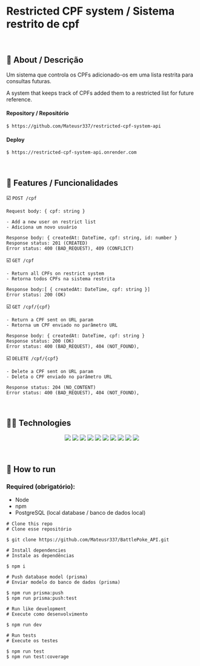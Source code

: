 # Restricted CPF system / Sistema restrito de cpf

<br/>

## :link: About / Descrição

Um sistema que controla os CPFs adicionado-os em uma lista restrita para consultas futuras.

A system that keeps track of CPFs added them to a restricted list for future reference.

#### Repository / Repositório

```
$ https://github.com/Mateusr337/restricted-cpf-system-api
```

#### Deploy

```
$ https://restricted-cpf-system-api.onrender.com
```

<br/>

## :hammer: Features / Funcionalidades

:ballot_box_with_check: `POST /cpf`

```
Request body: { cpf: string }

- Add a new user on restrict list
- Adiciona um novo usuário

Response body: { createdAt: DateTime, cpf: string, id: number }
Response status: 201 (CREATED)
Error status: 400 (BAD_REQUEST), 409 (CONFLICT)
```

:ballot_box_with_check: `GET /cpf`

```
- Return all CPFs on restrict system
- Retorna todos CPFs na sistema restrita

Response body:[ { createdAt: DateTime, cpf: string }]
Error status: 200 (OK)
```

:ballot_box_with_check: `GET /cpf/{cpf}`

```
- Return a CPF sent on URL param
- Retorna um CPF enviado no parâmetro URL

Response body: { createdAt: DateTime, cpf: string }
Response status: 200 (OK)
Error status: 400 (BAD_REQUEST), 404 (NOT_FOUND),
```

:ballot_box_with_check: `DELETE /cpf/{cpf}`

```
- Delete a CPF sent on URL param
- Deleta o CPF enviado no parâmetro URL

Response status: 204 (NO_CONTENT)
Error status: 400 (BAD_REQUEST), 404 (NOT_FOUND),
```

<br/>

## :woman_technologist: Technologies

<p align="center">
  <img src="https://img.shields.io/badge/typescript-3178C6?style=for-the-badge&logo=typescript&logoColor=black" />
  <img src="https://img.shields.io/badge/node.js-339933?style=for-the-badge&logo=node.js&logoColor=ffffff"/>
  <img src="https://img.shields.io/badge/express-000000?style=for-the-badge&logo=express&logoColor=ffffff"/>
  <img src="https://img.shields.io/badge/jest-C21325?style=for-the-badge&logo=jest&logoColor=ffffff"/>
  <img src="https://img.shields.io/badge/postgresql-4169E1?style=for-the-badge&logo=postgresql&logoColor=ffffff"/>
  <img src="https://img.shields.io/badge/supertest-141526?style=for-the-badge&logo=jest&logoColor=ffffff"/>
  <img src="https://img.shields.io/badge/eslint-4B32C3?style=for-the-badge&logo=eslint&logoColor=ffffff"/>
  <img src="https://img.shields.io/badge/prettier-F7B93E?style=for-the-badge&logo=prettier&logoColor=000000"/>
  <img src="https://img.shields.io/badge/supabase-3ECF8E?style=for-the-badge&logo=supabase&logoColor=ffffff"/>
  <img src="https://img.shields.io/badge/render-46E3B7?style=for-the-badge&logo=render&logoColor=ffffff"/>
</p>

<br>

## :tada: How to run

### Required (obrigatório):

- Node
- npm
- PostgreSQL (local database / banco de dados local)

```
# Clone this repo
# Clone esse repositório

$ git clone https://github.com/Mateusr337/BattlePoke_API.git

# Install dependencies
# Instale as dependências

$ npm i

# Push database model (prisma)
# Enviar modelo do banco de dados (prisma)

$ npm run prisma:push
$ npm run prisma:push:test

# Run like development
# Execute como desenvolvimento

$ npm run dev

# Run tests
# Execute os testes

$ npm run test
$ npm run test:coverage
```

<br/>
